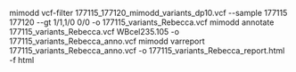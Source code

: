 mimodd vcf-filter 177115_177120_mimodd_variants_dp10.vcf --sample 177115 177120 --gt 1/1,1/0 0/0 -o 177115_variants_Rebecca.vcf 
mimodd annotate 177115_variants_Rebecca.vcf WBcel235.105 -o 177115_variants_Rebecca_anno.vcf
mimodd varreport 177115_variants_Rebecca_anno.vcf -o 177115_variants_Rebecca_report.html -f html
